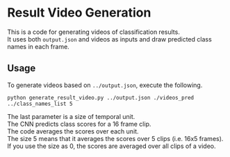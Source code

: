 # Result Video Generation
This is a code for generating videos of classification results.  
It uses both ```output.json``` and videos as inputs and draw predicted class names in each frame.

## Usage
To generate videos based on ```../output.json```, execute the following.
```
python generate_result_video.py ../output.json ./videos_pred ../class_names_list 5
```
The last parameter is a size of temporal unit.  
The CNN predicts class scores for a 16 frame clip.  
The code averages the scores over each unit.  
The size 5 means that it averages the scores over 5 clips (i.e. 16x5 frames).  
If you use the size as 0, the scores are averaged over all clips of a video.  
